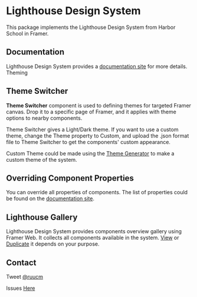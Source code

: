 # Lighthouse Design System

This package implements the Lighthouse Design System from Harbor School in Framer.

## Documentation

Lighthouse Design System provides a [documentation site](https://lighthouse.harbor.school) for more details.
Theming

## Theme Switcher

**Theme Switcher** component is used to defining themes for targeted Framer canvas. Drop it to a specific page of Framer, and it applies with theme options to nearby components.

Theme Switcher gives a Light/Dark theme. If you want to use a custom theme, change the Theme property to Custom, and upload the .json format file to Theme Switcher to get the components' custom appearance.

Custom Theme could be made using the [Theme Generator](https://lighthouse.harbor.school/theme/theme-generator/) to make a custom theme of the system.

## Overriding Component Properties

You can override all properties of components. The list of properties could be found on the [documentation site](https://lighthouse.harbor.school).

## Lighthouse Gallery

Lighthouse Design System provides components overview gallery using Framer Web. It collects all components available in the system.
[View](https://framer.com/projects/lighthouse-gallery--nOcWNNNMurIcwDRfoIsP-4jBuq) or [Duplicate](https://framer.com/projects/new?duplicate=nOcWNNNMurIcwDRfoIsP) it depends on your purpose.

## Contact

Tweet [@ruucm](http://twitter.com/ruucm)

Issues [Here](https://github.com/harbor-school/lighthouse/issues)
